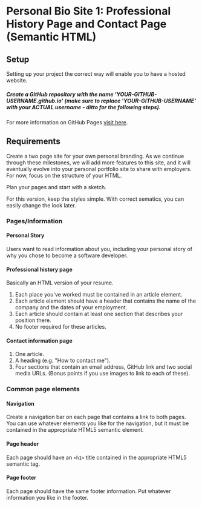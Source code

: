 # Personal Bio Site 1: Professional History Page and Contact Page (Semantic HTML)

## Setup

Setting up your project the correct way will enable you to have a hosted website. 

##### Create a GitHub repository with the name 'YOUR-GITHUB-USERNAME.github.io' (make sure to replace 'YOUR-GITHUB-USERNAME' with your ACTUAL username - ditto for the following steps). 

For more information on GitHub Pages [visit here](https://pages.github.com/). 

## Requirements

Create a two page site for your own personal branding. As we continue through these milestones, we will add more features to this site, and it will eventually evolve into your personal portfolio site to share with employers. For now, focus on the structure of your HTML. 

Plan your pages and start with a sketch.

For this version, keep the styles simple. With correct sematics, you can easily change the look later.

### Pages/Information

#### Personal Story
Users want to read information about you, including your personal story of why you chose to become a software developer.

#### Professional history page

Basically an HTML version of your resume.

1. Each place you've worked must be contained in an article element.
1. Each article element should have a header that contains the name of the company and the dates of your employment. 
1. Each article should contain at least one section that describes your position there.
1. No footer required for these articles.

#### Contact information page

1. One article.
1. A heading (e.g. "How to contact me").
1. Four sections that contain an email address, GitHub link and two social media URLs. (Bonus points if you use images to link to each of these). 

### Common page elements

#### Navigation

Create a navigation bar on each page that contains a link to both pages. You can use whatever elements you like for the navigation, but it must be contained in the appropriate HTML5 semantic element.

#### Page header

Each page should have an `<h1>` title contained in the appropriate HTML5 semantic tag.

#### Page footer

Each page should have the same footer information. Put whatever information you like in the footer.
